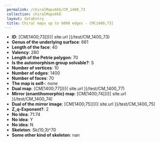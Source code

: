 ```yaml
--- 
 permalink: /chiralMaps6kE/CM_1400_73 
 collection: chiralMaps6kE
 layout: dataEntry
 title: Chiral maps up to 6000 edges - CM[1400;73]
---
```


- **ID**: [CM[1400;73]]({{ site.url }}/test/CM_1400_73)
- **Genus of the underlying surface**: 661
- **Length of the face**: 40
- **Valency**: 280
- **Length of the Petrie polygon**: 70
- **Is the automorphism group solvable?**: S
- **Number of vertices**: 10
- **Number of edges**: 1400
- **Number of faces**: 70
- **The map is self-**: none
- **Dual map**: [CM[1400;77]]({{ site.url }}/test/CM_1400_77)
- **Mirror (enantihomorphic) map**: [CM[1400;74]]({{ site.url }}/test/CM_1400_74)
- **Dual of the mirror image**: [CM[1400;75]]({{ site.url }}/test/CM_1400_75)
- **Z_q-Exponent?**: 2
- **No idea**:  71:74
- **No idea**: Y
- **No idea**: N
- **Skeleton**: Sk(10;3)^70
- **Some other kind of skeleton**: nan
